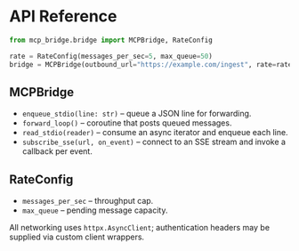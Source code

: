 # API Reference

```python
from mcp_bridge.bridge import MCPBridge, RateConfig

rate = RateConfig(messages_per_sec=5, max_queue=50)
bridge = MCPBridge(outbound_url="https://example.com/ingest", rate=rate)
```

## MCPBridge
- `enqueue_stdio(line: str)` – queue a JSON line for forwarding.
- `forward_loop()` – coroutine that posts queued messages.
- `read_stdio(reader)` – consume an async iterator and enqueue each line.
- `subscribe_sse(url, on_event)` – connect to an SSE stream and invoke a callback per event.

## RateConfig
- `messages_per_sec` – throughput cap.
- `max_queue` – pending message capacity.

All networking uses `httpx.AsyncClient`; authentication headers may be supplied via custom client wrappers.
